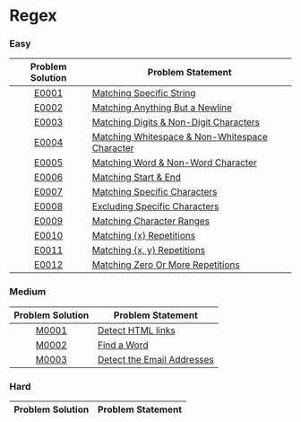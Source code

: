 # Regex

### Easy

|Problem Solution|Problem Statement|
|:--------------:|-----------------|
|[E0001]|[Matching Specific String]|
|[E0002]|[Matching Anything But a Newline]|
|[E0003]|[Matching Digits & Non-Digit Characters]|
|[E0004]|[Matching Whitespace & Non-Whitespace Character]|
|[E0005]|[Matching Word & Non-Word Character]|
|[E0006]|[Matching Start & End]|
|[E0007]|[Matching Specific Characters]|
|[E0008]|[Excluding Specific Characters]|
|[E0009]|[Matching Character Ranges]|
|[E0010]|[Matching {x} Repetitions]|
|[E0011]|[Matching {x, y} Repetitions]|
|[E0012]|[Matching Zero Or More Repetitions]|

### Medium

|Problem Solution|Problem Statement|
|:--------------:|-----------------|
|[M0001]|[Detect HTML links]|
|[M0002]|[Find a Word]|
|[M0003]|[Detect the Email Addresses]|

### Hard

|Problem Solution|Problem Statement|
|:--------------:|-----------------|

[//]: # (Easy)

[E0001]: Easy/E0001.py
[Matching Specific String]: https://www.hackerrank.com/challenges/matching-specific-string/problem

[E0002]: Easy/E0002.py
[Matching Anything But a Newline]: https://www.hackerrank.com/challenges/matching-anything-but-new-line/problem

[E0003]: Easy/E0003.py
[Matching Digits & Non-Digit Characters]: https://www.hackerrank.com/challenges/matching-digits-non-digit-character/problem

[E0004]: Easy/E0004.py
[Matching Whitespace & Non-Whitespace Character]: https://www.hackerrank.com/challenges/matching-whitespace-non-whitespace-character/problem

[E0005]: Easy/E0005.py
[Matching Word & Non-Word Character]: https://www.hackerrank.com/challenges/matching-word-non-word/problem

[E0006]: Easy/E0006.py
[Matching Start & End]: https://www.hackerrank.com/challenges/matching-start-end/problem

[E0007]: Easy/E0007.py
[Matching Specific Characters]: https://www.hackerrank.com/challenges/matching-specific-characters/problem

[E0008]: Easy/E0008.py
[Excluding Specific Characters]: https://www.hackerrank.com/challenges/excluding-specific-characters/problem

[E0009]: Easy/E0009.py
[Matching Character Ranges]: https://www.hackerrank.com/challenges/matching-range-of-characters/problem

[E0010]: Easy/E0010.py
[Matching {x} Repetitions]: https://www.hackerrank.com/challenges/matching-x-repetitions/problem

[E0011]: Easy/E0011.py
[Matching {x, y} Repetitions]: https://www.hackerrank.com/challenges/matching-x-y-repetitions/problem

[E0012]: Easy/E0012.py
[Matching Zero Or More Repetitions]: https://www.hackerrank.com/challenges/matching-zero-or-more-repetitions/problem

[//]: # (Medium)

[M0001]: Medium/M0001.py
[Detect HTML links]: https://www.hackerrank.com/challenges/detect-html-links/problem

[M0002]: Medium/M0002.py
[Find a Word]: https://www.hackerrank.com/challenges/find-a-word/problem

[M0003]: Medium/M0003.py
[Detect the Email Addresses]: https://www.hackerrank.com/challenges/detect-the-email-addresses/problem

[//]: # (Hard)

[//]: # (EOF)